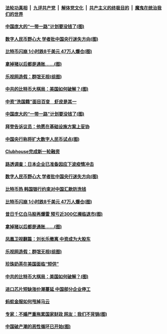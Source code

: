 ####  [法轮功真相](../../../../basic/blob/master/README.md?t=04201132) &nbsp;|&nbsp; [九评共产党](../../../../9ping.md/blob/master/README.md?t=04201132) &nbsp;|&nbsp; [解体党文化](../../../../jtdwh.md/blob/master/README.md?t=04201132)  &nbsp;|&nbsp; [共产主义的终极目的](../../../../gczydzjmd.md/blob/master/README.md?t=04201132) &nbsp;|&nbsp; [魔鬼在统治我们的世界](../../../../mgztzwmdsj.md/blob/master/README.md?t=04201132) 

#### [中国庞大的“一带一路”计划要没钱了(图)](../pages/p5/969240.md?t=04201132) 

#### [数字人民币野心大 学者批中国央行迷失方向(图)](../pages/p5/969235.md?t=04201132) 

#### [比特币闪崩 1小时跌8千美元 47万人爆仓(图)](../pages/p5/969196.md?t=04201132) 

#### [拿掉猪以后都是通胀……(图)](../pages/p5/969172.md?t=04201132) 

#### [乐视网造假：群氓无视(组图)](../pages/p5/969177.md?t=04201132) 

#### [中共的比特币大棋局：美国如何破解？(图)](../pages/p5/969174.md?t=04201132) 

#### [中资“洗国籍”面目百变　虾皮是其一](../pages/p5/969277.md?t=04201132) 

#### [中国庞大的“一带一路”计划要没钱了(图)](../pages/p5/969240.md?t=04201132) 

#### [拜登告诉议员：他愿在基础设施方案上妥协](../pages/p5/969275.md?t=04201132) 

#### [中国央行称将扩大数字人民币试点(图)](../pages/p5/969272.md?t=04201132) 

#### [Clubhouse完成新一轮融资](../pages/p5/969238.md?t=04201132) 

#### [路透调查：日本企业已准备因应下波疫情冲击](../pages/p5/969237.md?t=04201132) 

#### [数字人民币野心大 学者批中国央行迷失方向(图)](../pages/p5/969235.md?t=04201132) 

#### [比特币热 韩国银行约束对中国汇款防洗钱](../pages/p5/969231.md?t=04201132) 

#### [比特币闪崩 1小时跌8千美元 47万人爆仓(图)](../pages/p5/969196.md?t=04201132) 

#### [昔日千亿白马股再爆雷 预亏近300亿濒临退市(图)](../pages/p5/969192.md?t=04201132) 

#### [拿掉猪以后都是通胀……(图)](../pages/p5/969172.md?t=04201132) 

#### [凤凰卫视翻篇：刘长乐撤离 中资成为大股东](../pages/p5/969183.md?t=04201132) 

#### [乐视网造假：群氓无视(组图)](../pages/p5/969177.md?t=04201132) 

#### [珍珠奶茶在美国面临“短供”](../pages/p5/969181.md?t=04201132) 

#### [中共的比特币大棋局：美国如何破解？(图)](../pages/p5/969174.md?t=04201132) 

#### [进口芯片短缺涨价潮蔓延 中国部分企业停工](../pages/p5/969152.md?t=04201132) 

#### [蚂蚁金服如何甩掉马云](../pages/p5/969116.md?t=04201132) 


#### [专家：不婚严重拖累国家财政 网友：我们不背锅(图)](../pages/p5/969077.md?t=04201132) 

#### [中国破产潮的恶性循环已开始(图)](../pages/p5/969047.md?t=04201132) 

